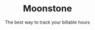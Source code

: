 
<h1 align="center">Moonstone</h1>

<p align="center">
 The best way to track your billable hours
</p>
